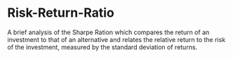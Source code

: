 # Risk-Return-Ratio
A brief analysis of the Sharpe Ration which compares the return of an investment to that of an alternative and relates the relative return to the risk of the investment, measured by the standard deviation of returns.
